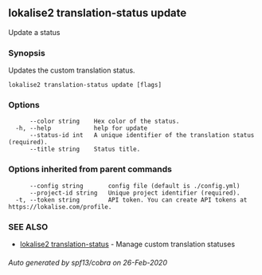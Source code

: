 ## lokalise2 translation-status update

Update a status

### Synopsis

Updates the custom translation status.

```
lokalise2 translation-status update [flags]
```

### Options

```
      --color string    Hex color of the status.
  -h, --help            help for update
      --status-id int   A unique identifier of the translation status (required).
      --title string    Status title.
```

### Options inherited from parent commands

```
      --config string       config file (default is ./config.yml)
      --project-id string   Unique project identifier (required).
  -t, --token string        API token. You can create API tokens at https://lokalise.com/profile.
```

### SEE ALSO

* [lokalise2 translation-status](lokalise2_translation-status.md)	 - Manage custom translation statuses

###### Auto generated by spf13/cobra on 26-Feb-2020
